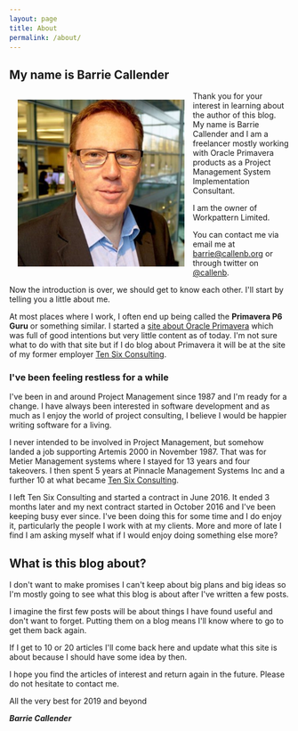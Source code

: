 ```yaml
---
layout: page
title: About
permalink: /about/
---
```


## My name is Barrie Callender

<div style="float: left; margin: 15px;"><img src="/images/barrie_callender_400x400.jpg" alt="Barrie Callender" width="300" height="300" /></div>

Thank you for your interest in learning about the author of this blog. My name is Barrie Callender and I am a freelancer mostly working with Oracle Primavera products as a Project Management System Implementation Consultant.

I am the owner of Workpattern Limited.

You can contact me via email me at <a href="mailto:barrie@callenb.org">barrie@callenb.org</a> or through twitter on <a href="https://twitter.com/callenb" rel="noopener">@callenb</a>.

Now the introduction is over, we should get to know each other. I'll start by telling you a little about me.

At most places where I work, I often end up being called the <strong>Primavera P6 Guru</strong> or something similar. I started a <a href="https://usingprimavera.com" rel="noopener">site about Oracle Primavera</a> which was full of good intentions but very little content as of today.  I'm not sure what to do with that site but if I do blog about Primavera it will be at the site of my former employer <a href="https://tensix.com" rel="noopener">Ten Six Consulting</a>.

### I've been feeling restless for a while

I've been in and around Project Management since 1987 and I'm ready for a change. I have always been interested in software development and as much as I enjoy the world of project consulting, I believe I would be happier writing software for a living.

I never intended to be involved in Project Management, but somehow landed a job supporting Artemis 2000 in November 1987. That was for Metier Management systems where I stayed for 13 years and four takeovers. I then spent 5 years at Pinnacle Management Systems Inc and a further 10 at what became <a href="https://tensix.com/" rel="noopener">Ten Six Consulting</a>.

I left Ten Six Consulting and started a contract in June 2016.  It ended 3 months later and my next contract started in October 2016 and I've been keeping busy ever since.  I've been doing this for some time and I do enjoy it, particularly the people I work with at my clients.  More and more of late I find I am asking myself what if I would enjoy doing something else more?

## What is this blog about?

I don't want to make promises I can't keep about big plans and big ideas so I'm mostly going to see what this blog is about after I've written a few posts.

I imagine the first few posts will be about things I have found useful and don't want to forget.  Putting them on a blog means I'll know where to go to get them back again.

If I get to 10 or 20 articles I'll come back here and update what this site is about because I should have some idea by then.

I hope you find the articles of interest and return again in the future.  Please do not hesitate to contact me. 

All the very best for 2019 and beyond

<strong><em>Barrie Callender</em></strong>
